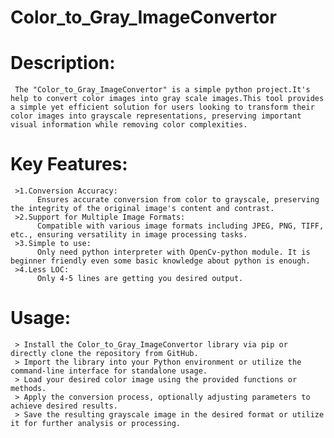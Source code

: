 # Color_to_Gray_ImageConvertor
  # Description:
     The "Color_to_Gray_ImageConvertor" is a simple python project.It's help to convert color images into gray scale images.This tool provides a simple yet efficient solution for users looking to transform their color images into grayscale representations, preserving important visual information while removing color complexities.
  # Key Features:
     >1.Conversion Accuracy: 
          Ensures accurate conversion from color to grayscale, preserving the integrity of the original image's content and contrast.
     >2.Support for Multiple Image Formats: 
          Compatible with various image formats including JPEG, PNG, TIFF, etc., ensuring versatility in image processing tasks.
     >3.Simple to use:
          Only need python interpreter with OpenCv-python module. It is beginner friendly even some basic knowledge about python is enough.
     >4.Less LOC:
          Only 4-5 lines are getting you desired output.
     
  # Usage:

     > Install the Color_to_Gray_ImageConvertor library via pip or directly clone the repository from GitHub.
     > Import the library into your Python environment or utilize the command-line interface for standalone usage.
     > Load your desired color image using the provided functions or methods.
     > Apply the conversion process, optionally adjusting parameters to achieve desired results.
     > Save the resulting grayscale image in the desired format or utilize it for further analysis or processing.
